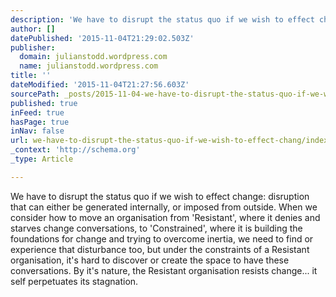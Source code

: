 ```yaml
---
description: 'We have to disrupt the status quo if we wish to effect change: disruption that can either be generated internally, or imposed from outside. When we consider how'
author: []
datePublished: '2015-11-04T21:29:02.503Z'
publisher:
  domain: julianstodd.wordpress.com
  name: julianstodd.wordpress.com
title: ''
dateModified: '2015-11-04T21:27:56.603Z'
sourcePath: _posts/2015-11-04-we-have-to-disrupt-the-status-quo-if-we-wish-to-effect-chang.md
published: true
inFeed: true
hasPage: true
inNav: false
url: we-have-to-disrupt-the-status-quo-if-we-wish-to-effect-chang/index.html
_context: 'http://schema.org'
_type: Article

---
```

We have to disrupt the status quo if we wish to effect change: disruption that can either be generated internally, or imposed from outside. When we consider how to move an organisation from 'Resistant', where it denies and starves change conversations, to 'Constrained', where it is building the foundations for change and trying to overcome inertia, we need to find or experience that disturbance too, but under the constraints of a Resistant organisation, it's hard to discover or create the space to have these conversations. By it's nature, the Resistant organisation resists change... it self perpetuates its stagnation.